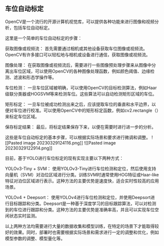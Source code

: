 ## 车位自动标定
OpenCV是一个流行的开源计算机视觉库，可以提供各种功能来进行图像和视频分析，包括车位自动标定。

这里是一个简单的车位自动标定的步骤：

获取图像或视频流： 首先需要通过相机或其他设备获取车位图像或视频流。OpenCV有许多接口可以轻松地与相机或设备进行通信，获取图像或视频流。

图像处理： 在获取图像或视频流后，需要进行一些图像预处理步骤来从图像中分离出车位区域，可以使用OpenCV的各种图像处理函数，例如颜色阈值、边缘检测、滤波和形态学操作等。

车位检测： 一旦车位区域被明确，可以使用OpenCV的目标检测算法，例如Haar级联分类器或HOGSVM等来检测车位。这些算法可以自动检测矩形区域的车位。

矩形标定： 一旦车位被成功检测出来之后，应该提取车位的垂直和水平边界，以便对车位进行校准。可以使用OpenCV中的矩形标定函数，例如cv2.rectangle（）来标定车位区域。

保存标定结果： 最后，将标定结果保存下来，以便在需要时进行进一步的分析。

这些是车位自动标定的基本步骤，可以根据实际场景和要求进行微调和调整。
![[Pasted image 20230329124116.png]]
![[Pasted image 20230329122914.png]]

目前，基于YOLO进行车位标定的现有实现主要以下两种方式：

YOLOv3-Tiny + SVM： 使用YOLOv3-Tiny进行车位检测和定位，然后使用支持向量机（SVM）对泊位区域进行分类。训练SVM时通常使用HOG特征或Haar-like特征对泊位区域进行表示。这种方法的主要优势是速度快，适合实时性较高的应用场景。

YOLOv4 + Deepsort： 使用YOLOv4进行车位检测和定位，并使用Deepsort进行目标跟踪和分类。Deepsort是一种基于深度学习的目标跟踪算法，可以对检测到的车位进行跟踪和分类。这种方法的主要优势是准确率高，并且可以实现车位空闲状态实时监测。

以上两种方法均需要进行大量的数据收集和模型训练，在特定的场景下才能取得较好的效果。同时，部署时也需要根据实际场景和需求进行一定的调整和优化，例如模型参数的调整、模型量化等。